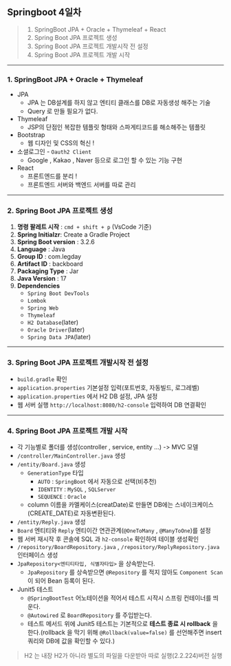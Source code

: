 ## Springboot 4일차
> 1. SpringBoot JPA + Oracle + Thymeleaf + React
> 2. Spring Boot JPA 프로젝트 생성
> 3. Spring Boot JPA 프로젝트 개발시작 전 설정
> 4. Spring Boot JPA 프로젝트 개발 시작
---
### 1. SpringBoot JPA + Oracle + Thymeleaf
- JPA
  - JPA 는 DB설계를 하지 않고 엔티티 클래스를 DB로 자동생성 해주는 기술
  - Query 로 만들 필요가 없다.
- Thymeleaf
  - JSP의 단점인 복잡한 템플릿 형태와 스파게티코드를 해소해주는 템플릿
- Bootstrap
  - 웹 디자인 및 CSS의 혁신 !
- 소셜로그인 - `Oauth2 Client`
  - Google , Kakao , Naver 등으로 로그인 할 수 있는 기능 구현
- React
  - 프론트엔드를 분리 !
  - 프론트엔드 서버와 백엔드 서버를 따로 관리
---
### 2. Spring Boot JPA 프로젝트 생성
1. **명령 팔레트 시작** : `cmd + shift + p` (VsCode 기준) 
2. **Spring Initialzr**: Create a Gradle Project
3. **Spring Boot version** : 3.2.6
4. **Language** : Java
5. **Group ID** : com.legday
6. **Artifact ID** : backboard
7. **Packaging Type** : Jar
8. **Java Version** : 17
9. **Dependencies**
    - `Spring Boot DevTools`
    - `Lombok`
    - `Spring Web`
    - `Thymeleaf`
    - `H2 Database`(later)
    - `Oracle Driver`(later)
    - `Spring Data JPA`(later)
---
### 3. Spring Boot JPA 프로젝트 개발시작 전 설정
- `build.gradle` 확인
- `application.properties` 기본설정 입력(포트번호, 자동빌드, 로그레벨)
- `application.properties` 에서 H2 DB 설정, JPA 설정
- 웹 서버 실행 `http://localhost:8080/h2-console` 입력하여 DB 연결확인
---
### 4. Spring Boot JPA 프로젝트 개발 시작
- 각 기능별로 폴더를 생성(controller , service, entity ...) -> MVC 모델 
- `/controller/MainController.java` 생성
- `/entity/Board.java` 생성
  - `GenerationType` 타입
    - `AUTO` : `SpringBoot` 에서 자동으로 선택(비추천)
    - `IDENTITY` : `MySQL` , `SQLServer`
    - `SEQUENCE` : `Oracle`
  - column 이름을 카멜케이스(creatDate)로 만들면 DB에는 스네이크케이스(CREATE_DATE)로 자동변환된다.
- `/entity/Reply.java` 생성
- `Board` 엔티티와 `Reply` 엔티이간 연관관계(`@OneToMany` , `@ManyToOne`)를 설정
- 웹 서버 재시작 후 콘솔에 SQL 과 `h2-console` 확인하여 테이블 생성확인 
-  `/repository/BoardRepository.java` , `/repository/ReplyRepository.java` 인터페이스 생성
  - `JpaRepository<엔티티타입, 식별자타입>` 을 상속받는다.
    - `JpaRepository` 를 상속받으면 `@Repository` 를 적지 않아도 `Component Scan` 이 되어 Bean 등록이 된다.
- Junit5 테스트
  - `@SpringBootTest` 어노테이션을 적어서 테스트 시작시 스프링 컨테이너를 띄운다.
  - `@Autowired` 로 `BoardRepository` 를 주입받는다.
  - 테스트 메서드 위에 Junit5 테스트는 기본적으로 **테스트 종료 시 rollback** 을 한다.(rollback 을 막기 위해 `@Rollback(value=false)` 를 선언해주면 insert 쿼리와 DB에 값을 확인할 수 있다.)
> H2 는 내장 H2가 아니라 별도의 파일을 다운받아 따로 실행(2.2.224)버전 실행